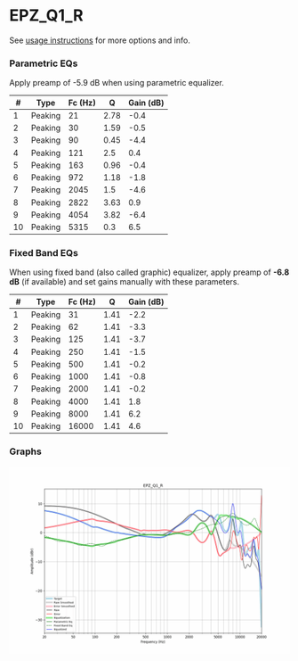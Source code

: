 # EPZ_Q1_R
See [usage instructions](https://github.com/jaakkopasanen/AutoEq#usage) for more options and info.

### Parametric EQs
Apply preamp of -5.9 dB when using parametric equalizer.

|   # | Type    |   Fc (Hz) |    Q |   Gain (dB) |
|-----|---------|-----------|------|-------------|
|   1 | Peaking |        21 | 2.78 |        -0.4 |
|   2 | Peaking |        30 | 1.59 |        -0.5 |
|   3 | Peaking |        90 | 0.45 |        -4.4 |
|   4 | Peaking |       121 | 2.5  |         0.4 |
|   5 | Peaking |       163 | 0.96 |        -0.4 |
|   6 | Peaking |       972 | 1.18 |        -1.8 |
|   7 | Peaking |      2045 | 1.5  |        -4.6 |
|   8 | Peaking |      2822 | 3.63 |         0.9 |
|   9 | Peaking |      4054 | 3.82 |        -6.4 |
|  10 | Peaking |      5315 | 0.3  |         6.5 |

### Fixed Band EQs
When using fixed band (also called graphic) equalizer, apply preamp of **-6.8 dB** (if available) and set gains manually with these parameters.

|   # | Type    |   Fc (Hz) |    Q |   Gain (dB) |
|-----|---------|-----------|------|-------------|
|   1 | Peaking |        31 | 1.41 |        -2.2 |
|   2 | Peaking |        62 | 1.41 |        -3.3 |
|   3 | Peaking |       125 | 1.41 |        -3.7 |
|   4 | Peaking |       250 | 1.41 |        -1.5 |
|   5 | Peaking |       500 | 1.41 |        -0.2 |
|   6 | Peaking |      1000 | 1.41 |        -0.8 |
|   7 | Peaking |      2000 | 1.41 |        -0.2 |
|   8 | Peaking |      4000 | 1.41 |         1.8 |
|   9 | Peaking |      8000 | 1.41 |         6.2 |
|  10 | Peaking |     16000 | 1.41 |         4.6 |

### Graphs
![](./EPZ_Q1_R.png)
